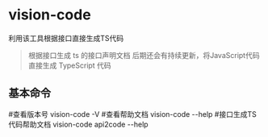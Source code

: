 # vision-code
利用该工具根据接口直接生成TS代码
> 根据接口生成 ts 的接口声明文档
后期还会有持续更新，将JavaScript代码直接生成 TypeScript 代码

## 基本命令
#查看版本号
vision-code -V
#查看帮助文档
vision-code --help
#接口生成TS代码帮助文档
vision-code api2code --help
